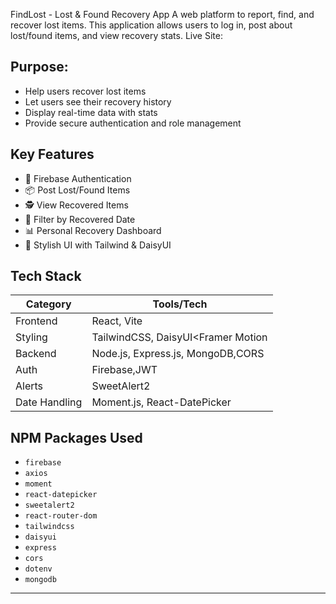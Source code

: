 FindLost - Lost & Found Recovery App
A web platform to report, find, and recover lost items. This application allows users to log in, post about lost/found items, and view recovery stats.
Live Site:

## Purpose:
- Help users recover lost items
- Let users see their recovery history
- Display real-time data with stats
- Provide secure authentication and role management

## Key Features

- 🔐 Firebase Authentication
- 📦 Post Lost/Found Items
- 🕵️ View Recovered Items
- 📅 Filter by Recovered Date
- 📊 Personal Recovery Dashboard
- 🎨 Stylish UI with Tailwind & DaisyUI

## Tech Stack

| Category      | Tools/Tech                                
|---------------|--------------------------------------------
| Frontend      | React, Vite                                
| Styling       | TailwindCSS, DaisyUI<Framer Motion                      |
| Backend       | Node.js, Express.js, MongoDB,CORS               
| Auth          | Firebase,JWT                                  
| Alerts        | SweetAlert2                               
| Date Handling | Moment.js, React-DatePicker               


## NPM Packages Used

- `firebase`
- `axios`
- `moment`
- `react-datepicker`
- `sweetalert2`
- `react-router-dom`
- `tailwindcss`
- `daisyui`
- `express`
- `cors`
- `dotenv`
- `mongodb`

---

